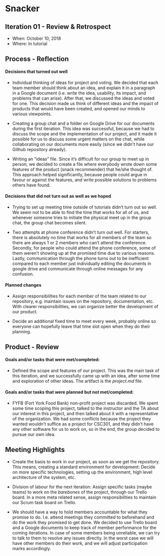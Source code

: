 # Snacker

## Iteration 01 - Review & Retrospect

* When: October 10, 2018
* Where: In tutorial

## Process - Reflection

#### Decisions that turned out well

* Individual thinking of ideas for project and voting. We decided that each team member should think about an idea, and explain it in a paragraph in a Google document (i.e. write the idea, usability, its impact, and problems that can arise). After that, we discussed the ideas and voted for one. This decision made us think of different ideas and the impact of products that would have been created, and opened our minds to various viewpoints.

* Creating a group chat and a folder on Google Drive for our documents during the first iteration. This idea was successful, because we had to discuss the scope and the implementation of our project, and it made it possible for us to discuss some urgent matters on the chat, while collaborating on our documents more easily (since we didn't have our Github repository already).


* Writing an “ideas” file. Since it’s difficult for our group to meet up in person, we decided to create a file where everybody wrote down some features of the product (snack recommender) that he/she thought of. This approach helped significantly, because people could argue in favour or against the features, and write possible solutions to problems others have found.

#### Decisions that did not turn out as well as we hoped

* Trying to set up meeting time outside of tutorials didn’t turn out so well. We seem not to be able to find the time that works for all of us, and whenever someone tries to initiate the physical meet up in the group chat, the group chat becomes silent.


* Two attempts at phone conference didn’t turn out well. For starters, there is absolutely no time that works for all members of the team so there are always 1 or 2 members who can’t attend the conference. Secondly, for people who could attend the phone conference, some of them weren’t showing up at the promised time due to various reasons. Lastly, communication through the phone turns out to be inefficient compared to each member just individually editing the documents in google drive and communicate through online messages for any confusion.


#### Planned changes

* Assign responsibilities for each member of the team related to our repository, e.g. maintain issues on the repository, documentation, etc. With clearer responsibilities, we can organize better the development of our product.

 * Decide an additional fixed time to meet every week, probably online so everyone can hopefully leave that time slot open when they do their planning.

## Product - Review

#### Goals and/or tasks that were met/completed:

* Defined the scope and features of our project. This was the main task of this iteration, and we successfully came up with an idea, after some time and exploration of other ideas. The artifact is the *project.md* file.

#### Goals and/or tasks that were planned but not met/completed:

* FYFB (Fort York Food Bank)  non-profit project was discarded. We spent some time scoping this project, talked to the instructor and the TA about our interest in this project, and then talked about it with a representative of the organization. We had some conflicts because the project they wanted wouldn’t suffice as a project for CSC301, and they didn’t have any other software for us to work on, so in the end, the group decided to pursue our own idea.

## Meeting Highlights


* Create the basis to work in our project, as soon as we get the repository. This means, creating a standard environment for development: Decide on more specific technologies, setting up the environment, high level architecture of the system, etc.

* Division of labour for the next iteration: Assign specific tasks (maybe teams) to work on the *barebones* of the project, through our Trello board. In a more meta related sense, assign responsibilities to maintain our Scrum task board on Trello.

* We should have a way to hold members accountable for what they promise to do. I.e. attend meetings they committed to beforehand and do the work they promised to get done. We decided to use Trello board and a Google documents to keep track of member performance for the coming iterations. In case of some members being unreliable, we can try to talk to them to resolve any issues directly. In the worst case we will have other members do their work, and we will adjust participation marks accordingly.
